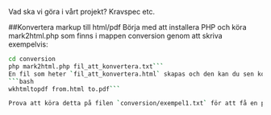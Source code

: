 Vad ska vi göra i vårt projekt? Kravspec etc.

##Konvertera markup till html/pdf
Börja med att installera PHP och köra mark2html.php som finns i mappen conversion genom att skriva exempelvis:
```bash
cd conversion
php mark2html.php fil_att_konvertera.txt```
En fil som heter `fil_att_konvertera.html` skapas och den kan du sen konvertera till pdf mha wkhtmltopdf (ladda hem via AUR, ex: `yaourt -S wkhtmltopdf`) genom att skriva
```bash
wkhtmltopdf from.html to.pdf```

Prova att köra detta på filen `conversion/exempel1.txt` för att få en pdf-fil